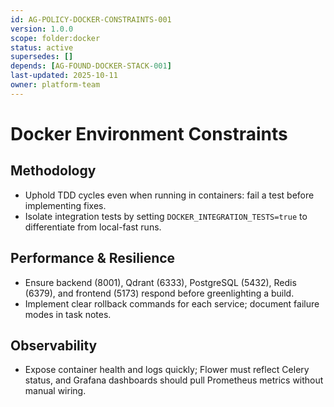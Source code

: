 ```yaml
---
id: AG-POLICY-DOCKER-CONSTRAINTS-001
version: 1.0.0
scope: folder:docker
status: active
supersedes: []
depends: [AG-FOUND-DOCKER-STACK-001]
last-updated: 2025-10-11
owner: platform-team
---
```

# Docker Environment Constraints

## Methodology
- Uphold TDD cycles even when running in containers: fail a test before implementing fixes.
- Isolate integration tests by setting `DOCKER_INTEGRATION_TESTS=true` to differentiate from local-fast runs.

## Performance & Resilience
- Ensure backend (8001), Qdrant (6333), PostgreSQL (5432), Redis (6379), and frontend (5173) respond before greenlighting a build.
- Implement clear rollback commands for each service; document failure modes in task notes.

## Observability
- Expose container health and logs quickly; Flower must reflect Celery status, and Grafana dashboards should pull Prometheus metrics without manual wiring.
